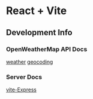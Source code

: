 # React + Vite

## Development Info

### OpenWeatherMap API Docs

[weather](https://openweathermap.org/api/one-call-3)
[geocoding](https://openweathermap.org/api/geocoding-api)

### Server Docs

[vite-Express](https://github.com/szymmis/vite-express)
